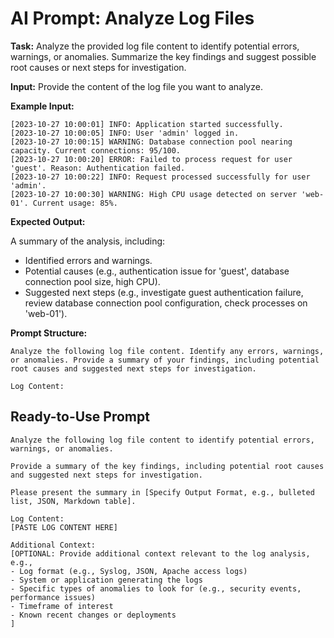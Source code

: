 # AI Prompt: Analyze Log Files

**Task:** Analyze the provided log file content to identify potential errors, warnings, or anomalies. Summarize the key findings and suggest possible root causes or next steps for investigation.

**Input:** Provide the content of the log file you want to analyze.

**Example Input:**

```
[2023-10-27 10:00:01] INFO: Application started successfully.
[2023-10-27 10:00:05] INFO: User 'admin' logged in.
[2023-10-27 10:00:15] WARNING: Database connection pool nearing capacity. Current connections: 95/100.
[2023-10-27 10:00:20] ERROR: Failed to process request for user 'guest'. Reason: Authentication failed.
[2023-10-27 10:00:22] INFO: Request processed successfully for user 'admin'.
[2023-10-27 10:00:30] WARNING: High CPU usage detected on server 'web-01'. Current usage: 85%.
```

**Expected Output:**

A summary of the analysis, including:
*   Identified errors and warnings.
*   Potential causes (e.g., authentication issue for 'guest', database connection pool size, high CPU).
*   Suggested next steps (e.g., investigate guest authentication failure, review database connection pool configuration, check processes on 'web-01').

**Prompt Structure:**

```
Analyze the following log file content. Identify any errors, warnings, or anomalies. Provide a summary of your findings, including potential root causes and suggested next steps for investigation.

Log Content:
```

## Ready-to-Use Prompt

```
Analyze the following log file content to identify potential errors, warnings, or anomalies.

Provide a summary of the key findings, including potential root causes and suggested next steps for investigation.

Please present the summary in [Specify Output Format, e.g., bulleted list, JSON, Markdown table].

Log Content:
[PASTE LOG CONTENT HERE]

Additional Context:
[OPTIONAL: Provide additional context relevant to the log analysis, e.g.,
- Log format (e.g., Syslog, JSON, Apache access logs)
- System or application generating the logs
- Specific types of anomalies to look for (e.g., security events, performance issues)
- Timeframe of interest
- Known recent changes or deployments
]
